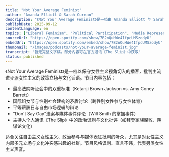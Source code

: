 ```yaml
---
title: "Not Your Average Feminist"
author: "Amanda Elliott & Sarah Curran"
description: "《Not Your Average Feminist》是一档由 Amanda Elliott 与 Sarah Curran 主持的播客，以保守女性主义视角探讨当代性别与政治议题。节目批判主流女性主义的进步政策立场，强调个人责任、传统价值与自由市场逻辑。内容涵盖最高法院听证会、跨性别运动、平等薪酬日、职场文化与媒体事件评论，风格犀利、讽刺，在保守派女性听众中具有一定影响力。Spotify 评分为 5.0（3 条评论），定位为另类女性主义声音。"
publishDate: 2025-09-12
contentLanguage: en
topics: ["Liberal Feminism", "Political Participation", "Media Representation Critique"]
sourceUrl: "https://open.spotify.com/show/7B2nQuHWe4IfpcUMSzodyU"
embedUrl: "https://open.spotify.com/embed/show/7B2nQuHWe4IfpcUMSzodyU"
thumbnail: "/images/podcasts/not-your-average-feminist.jpg"
transcript: "暂无完整文字稿，部分内容可在官方通讯《The Slip》中获取"
status: published
---
```


《Not Your Average Feminist》是一档以保守女性主义视角切入的播客，批判主流进步派女性主义的政策立场与文化话语。节目内容包括：

- 最高法院听证会中的双重标准（Ketanji Brown Jackson vs. Amy Coney Barrett）
- 国际妇女节与性别社会建构的矛盾讨论（跨性别女性参与女性体育）
- 平等薪酬日与自由市场逻辑的辩论
- “Don't Say Gay”法案与媒体事件评论（Will Smith 的掌掴事件）
- 主持人个人通讯《The Slip》中的政治讽刺与文化批评（如拜登家族腐败、阴谋论文化）

适合关注自由主义女性主义、政治参与与媒体表征批判的听众，尤其是对女性主义内部多元立场与文化冲突感兴趣的社群。节目风格讽刺、直言不讳，代表另类女性主义声音。
